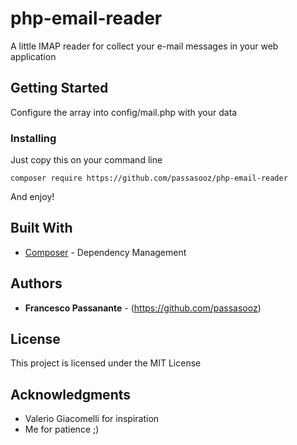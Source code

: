 # php-email-reader

A little IMAP reader for collect your e-mail messages in your web application

## Getting Started

Configure the array into config/mail.php with your data

### Installing

Just copy this on your command line

```
composer require https://github.com/passasooz/php-email-reader
```

And enjoy!

## Built With

* [Composer](https://getcomposer.org/download/) - Dependency Management

## Authors

* **Francesco Passanante** - (https://github.com/passasooz)

## License

This project is licensed under the MIT License

## Acknowledgments

* Valerio Giacomelli for inspiration
* Me for patience ;)

